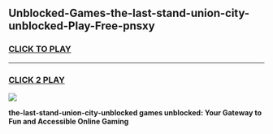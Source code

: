 
## Unblocked-Games-the-last-stand-union-city-unblocked-Play-Free-pnsxy
<h3>
<a href="https://premium76.site?title=the-last-stand-union-city-unblocked&ref=19M">CLICK TO PLAY</a></h3>
<hr>

<h3>
<a href="https://premium76.site?title=the-last-stand-union-city-unblocked&ref=19M">CLICK 2 PLAY</a>
  
</h3>

<a href="https://premium76.site?title=the-last-stand-union-city-unblocked&ref=19M"><img src="https://clearcache.store/games.png"></a>


**the-last-stand-union-city-unblocked games unblocked: Your Gateway to Fun and Accessible Online Gaming**
